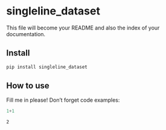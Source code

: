 # singleline_dataset

<!-- WARNING: THIS FILE WAS AUTOGENERATED! DO NOT EDIT! -->

This file will become your README and also the index of your
documentation.

## Install

```sh
pip install singleline_dataset
```

## How to use

Fill me in please! Don’t forget code examples:

```python
1+1
```

    2
